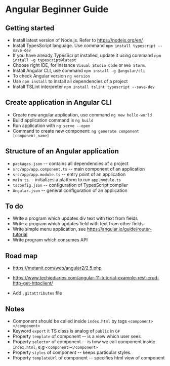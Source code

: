 # Angular Beginner Guide

## Getting started

- Install latest version of Node.js. Refer to https://nodejs.org/en/
- Install TypesScript language. Use command `npm install typescript --save-dev`
- If you have already TypesScript installed, update it using command `npm install -g typescript@latest`
- Choose right IDE, for instance `Visual Studio Code` or `Web Storm`.
- Install Angular CLI, use command `npm install -g @angular/cli`
- To check Angular version `ng version`
- Use `npm install` to install all dependencies of a project
- Install TSLint interpreter `npm install tslint typescript --save-dev`

## Create application in Angular CLI

- Create new angular application, use command `ng new hello-world`
- Build application command is `ng build`
- Run application with `ng serve --open`
- Command to create new component: `ng generate component [component_name]`

## Structure of an Angular application

- `packages.json` -- contains all dependencies of a project
- `src/app/app.component.ts` -- main component of an application
- `src/app/app.module.ts` -- entry point of an application
- `main.ts` -- initializes a platform to run `app.module.ts`
- `tsconfig.json` -- configuration of TypesScript compiler
- `Angular.json` -- general configuration of an application

## To do

- Write a program which updates div text with text from fields
- Write a program which updates field with text from other fields
- Write simple menu application, see https://angular.io/guide/router-tutorial
- Write program which consumes API


## Road map

- https://metanit.com/web/angular2/2.5.php
- https://www.techiediaries.com/angular-11-tutorial-example-rest-crud-http-get-httpclient/

- Add `.gitattributes` file

## Notes

- Component should be called inside `index.html` by tags `<component></component>`
- Keyword `export` it TS class is analog of `public` in `C#`
- Property `template` of component -- is a view which user sees
- Property `selector` of component -- is how we call component inside `index.html`, e.g `<component></component>`
- Property `styles` of component -- keeps particular styles.
- Property `templateUrl` of component -- specifies html view of component
